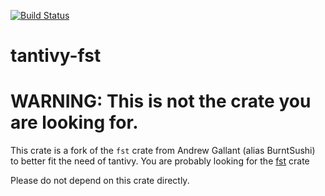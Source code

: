 [![Build Status](https://travis-ci.org/tantivy-search/fst.svg?branch=master)](https://travis-ci.org/tantivy-search/fst)

tantivy-fst
===


# WARNING: This is not the crate you are looking for.

This crate is a fork of the `fst` crate from Andrew Gallant (alias BurntSushi) to better fit the need of tantivy. 
You are probably looking for the  [fst](https://github.com/BurntSushi/fst) crate


Please do not depend on this crate directly.
